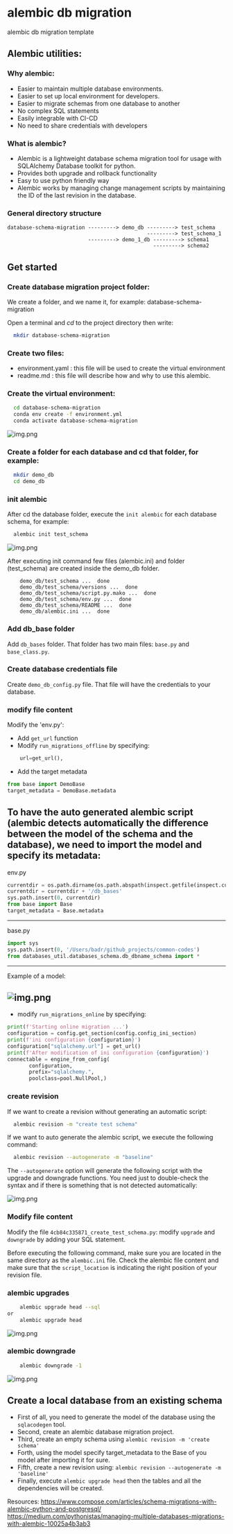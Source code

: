 # alembic db migration
alembic db migration template

## Alembic utilities:
### Why alembic:

* Easier to maintain multiple database environments.
* Easier to set up local environment for developers.
* Easier to migrate schemas from one database to another
* No complex SQL statements
* Easily integrable with CI-CD
* No need to share credentials with developers

### What is alembic?

* Alembic is a lightweight database schema migration tool for usage with SQLAlchemy Database toolkit for python.
* Provides both upgrade and rollback functionality
* Easy to use python friendly way
* Alembic works by managing change management scripts by maintaining the ID of the last revision in the database.
### General directory structure
    database-schema-migration ---------> demo_db ---------> test_schema
                                                 ---------> test_schema_1
                              ---------> demo_1_db ---------> schema1
                                                   ---------> schema2


## Get started
### Create database migration project folder:
We create a folder, and we name it, for example: database-schema-migration

Open a terminal and _cd_ to the project directory then write:
```bash
  mkdir database-schema-migration
```
### Create two files:
* environment.yaml : this file will be used to create the virtual environment
* readme.md : this file will describe how and why to use this alembic.

### Create the virtual environment:
```bash
  cd database-schema-migration
  conda env create -f environment.yml 
  conda activate database-schema-migration
```
![img.png](images/database_migration_venv.png)
### Create a folder for each database and cd that folder, for example:
```bash
  mkdir demo_db
  cd demo_db
```
### init alembic
After cd the database folder, execute the ```init alembic``` for each database schema, for example:
```bash
  alembic init test_schema
```
![img.png](images/db_schemas.png)

After executing init command few files (alembic.ini) and folder (test_schema) are created inside the demo_db folder.
        
        demo_db/test_schema ...  done
        demo_db/test_schema/versions ...  done
        demo_db/test_schema/script.py.mako ...  done
        demo_db/test_schema/env.py ...  done
        demo_db/test_schema/README ...  done
        demo_db/alembic.ini ...  done

### Add db_base folder
Add ```db_bases``` folder. That folder has two main files: ```base.py``` and ```base_class.py```.
### Create database credentials file
Create ```demo_db_config.py``` file. That file will have the credentials to your database.
### modify file content
Modify the 'env.py':
* Add ```get_url``` function
* Modify ```run_migrations_offline``` by specifying:
``` python
    url=get_url(),
```
* Add the target metadata 
``` python
from base import DemoBase
target_metadata = DemoBase.metadata
```
To have the auto generated alembic script (alembic detects automatically the 
difference between the model of the schema and the database), we need to import 
the model and specify its metadata:
-----
env.py
``` python
currentdir = os.path.dirname(os.path.abspath(inspect.getfile(inspect.currentframe())))
currentdir = currentdir + '/db_bases'
sys.path.insert(0, currentdir)
from base import Base
target_metadata = Base.metadata
```

---
base.py
``` python
import sys
sys.path.insert(0, '/Users/badr/github_projects/common-codes')
from databases_util.databases_schema.db_dbname_schema import *  
```
---
Example of a model:

![img.png](images/database_model_example.png)
---
* modify ```run_migrations_online``` by specifying:

``` python
print(f'Starting online migration ...')
configuration = config.get_section(config.config_ini_section)
print(f'ini configuration {configuration}')
configuration["sqlalchemy.url"] = get_url()
print(f'After modification of ini configuration {configuration}')
connectable = engine_from_config(
       configuration,
       prefix="sqlalchemy.",
       poolclass=pool.NullPool,)
```


### create revision
If we want to create a revision without generating an automatic script:
```bash
  alembic revision -m "create test schema"
```
If we want to auto generate the alembic script, we execute the following command:
```bash
  alembic revision --autogenerate -m "baseline"
```
The ```--autogenerate``` option will generate the following script with the upgrade and downgrade functions. 
You need just to double-check the syntax and if there is something that is not detected automatically:

![img.png](images/autogenerate_alembic_option.png)


### Modify file content

Modify the file ```4cb84c335871_create_test_schema.py```: modify ```upgrade``` and ```downgrade``` by 
adding your SQL statement.

Before executing the following command, make sure you are 
located in the same directory as the ```alembic.ini``` file.
Check the alembic file content and make sure that the ```script_location```
is indicating the right position of your revision file.
### alembic upgrades
```sh
    alembic upgrade head --sql
or
    alembic upgrade head
```

![img.png](images/alembic_upgrade_sh_execution.png)

### alembic downgrade
```sh
    alembic downgrade -1
```

![img.png](images/alembic_downgrade_sh_execution.png)

## Create a local database from an existing schema
* First of all, you need to generate the model of the database using the ```sqlacodegen``` tool.
* Second, create an alembic database migration project.
* Third, create an empty schema using ```alembic revision -m 'create schema'```
* Forth, using the model specify target_metadata to the Base of you model after importing it for sure.
* Fifth, create a new revision using: ```alembic revision --autogenerate -m 'baseline'```
* Finally, execute ```alembic upgrade head``` then the tables and all the dependencies will be created.


Resources:
https://www.compose.com/articles/schema-migrations-with-alembic-python-and-postgresql/
https://medium.com/pythonistas/managing-multiple-databases-migrations-with-alembic-10025a4b3ab3